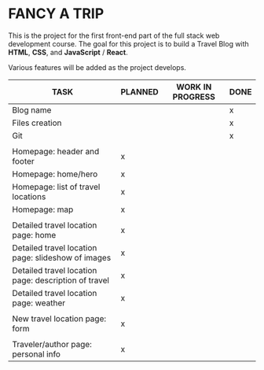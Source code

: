 # FANCY A TRIP

This is the project for the first front-end part of the full stack web development course.
The goal for this project is to build a Travel Blog with **HTML**, **CSS**, and **JavaScript** / **React**.

Various features will be added as the project develops.

|TASK|PLANNED|WORK IN PROGRESS|DONE
|-|-|-|-|
|Blog name| | | x |
|Files creation| | | x |
|Git| | | x |
| |
|Homepage: header and footer| x | | |
|Homepage: home/hero| x | | |
|Homepage: list of travel locations| x | | |
|Homepage: map| x | | |
| |
|Detailed travel location page: home| x | | |
|Detailed travel location page: slideshow of images| x | | |
|Detailed travel location page: description of travel| x | | |
|Detailed travel location page: weather| x | | |
| |
|New travel location page: form| x | | |
| |
|Traveler/author page: personal info| x | | |